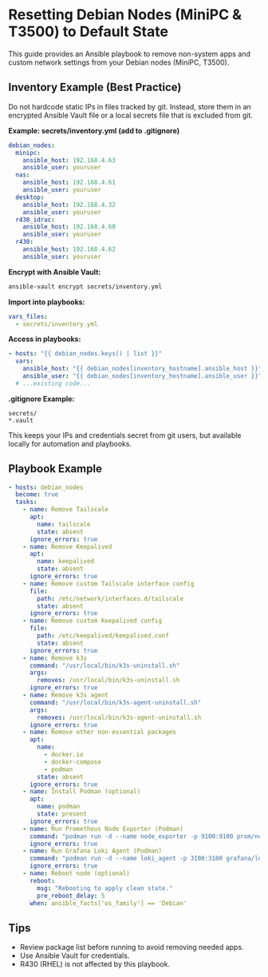 # Resetting Debian Nodes (MiniPC & T3500) to Default State

This guide provides an Ansible playbook to remove non-system apps and custom network settings from your Debian nodes (MiniPC, T3500).

## Inventory Example (Best Practice)
Do not hardcode static IPs in files tracked by git. Instead, store them in an encrypted Ansible Vault file or a local secrets file that is excluded from git.

**Example: secrets/inventory.yml (add to .gitignore)**
```yaml
debian_nodes:
  minipc:
    ansible_host: 192.168.4.63
    ansible_user: youruser
  nas:
    ansible_host: 192.168.4.61
    ansible_user: youruser
  desktop:
    ansible_host: 192.168.4.32
    ansible_user: youruser
  r430_idrac:
    ansible_host: 192.168.4.60
    ansible_user: youruser
  r430:
    ansible_host: 192.168.4.62
    ansible_user: youruser
```

**Encrypt with Ansible Vault:**
```bash
ansible-vault encrypt secrets/inventory.yml
```

**Import into playbooks:**
```yaml
vars_files:
  - secrets/inventory.yml
```

**Access in playbooks:**
```yaml
- hosts: "{{ debian_nodes.keys() | list }}"
  vars:
    ansible_host: "{{ debian_nodes[inventory_hostname].ansible_host }}"
    ansible_user: "{{ debian_nodes[inventory_hostname].ansible_user }}"
  # ...existing code...
```

**.gitignore Example:**
```
secrets/
*.vault
```

This keeps your IPs and credentials secret from git users, but available locally for automation and playbooks.

## Playbook Example
```yaml
- hosts: debian_nodes
  become: true
  tasks:
    - name: Remove Tailscale
      apt:
        name: tailscale
        state: absent
      ignore_errors: true
    - name: Remove Keepalived
      apt:
        name: keepalived
        state: absent
      ignore_errors: true
    - name: Remove custom Tailscale interface config
      file:
        path: /etc/network/interfaces.d/tailscale
        state: absent
      ignore_errors: true
    - name: Remove custom Keepalived config
      file:
        path: /etc/keepalived/keepalived.conf
        state: absent
      ignore_errors: true
    - name: Remove k3s
      command: "/usr/local/bin/k3s-uninstall.sh"
      args:
        removes: /usr/local/bin/k3s-uninstall.sh
      ignore_errors: true
    - name: Remove k3s agent
      command: "/usr/local/bin/k3s-agent-uninstall.sh"
      args:
        removes: /usr/local/bin/k3s-agent-uninstall.sh
      ignore_errors: true
    - name: Remove other non-essential packages
      apt:
        name:
          - docker.io
          - docker-compose
          - podman
        state: absent
      ignore_errors: true
    - name: Install Podman (optional)
      apt:
        name: podman
        state: present
      ignore_errors: true
    - name: Run Prometheus Node Exporter (Podman)
      command: "podman run -d --name node_exporter -p 9100:9100 prom/node-exporter"
      ignore_errors: true
    - name: Run Grafana Loki Agent (Podman)
      command: "podman run -d --name loki_agent -p 3100:3100 grafana/loki"
      ignore_errors: true
    - name: Reboot node (optional)
      reboot:
        msg: "Rebooting to apply clean state."
        pre_reboot_delay: 5
      when: ansible_facts['os_family'] == 'Debian'
```

## Tips
- Review package list before running to avoid removing needed apps.
- Use Ansible Vault for credentials.
- R430 (RHEL) is not affected by this playbook.
